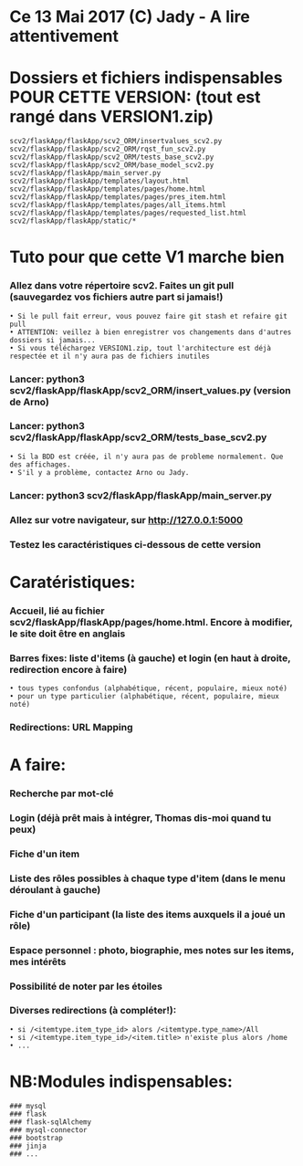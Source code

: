 # Ce 13 Mai 2017 (C) Jady - A lire attentivement 

# Dossiers et fichiers indispensables POUR CETTE VERSION: (tout est rangé dans VERSION1.zip)

    scv2/flaskApp/flaskApp/scv2_ORM/insertvalues_scv2.py
    scv2/flaskApp/flaskApp/scv2_ORM/rqst_fun_scv2.py
    scv2/flaskApp/flaskApp/scv2_ORM/tests_base_scv2.py
    scv2/flaskApp/flaskApp/scv2_ORM/base_model_scv2.py
    scv2/flaskApp/flaskApp/main_server.py
    scv2/flaskApp/flaskApp/templates/layout.html
    scv2/flaskApp/flaskApp/templates/pages/home.html
    scv2/flaskApp/flaskApp/templates/pages/pres_item.html
    scv2/flaskApp/flaskApp/templates/pages/all_items.html
    scv2/flaskApp/flaskApp/templates/pages/requested_list.html
    scv2/flaskApp/flaskApp/static/*

# Tuto pour que cette V1 marche bien

  ### Allez dans votre répertoire scv2. Faites un git pull (sauvegardez vos fichiers autre part si jamais!)
    • Si le pull fait erreur, vous pouvez faire git stash et refaire git pull
    • ATTENTION: veillez à bien enregistrer vos changements dans d'autres dossiers si jamais...
    • Si vous téléchargez VERSION1.zip, tout l'architecture est déjà respectée et il n'y aura pas de fichiers inutiles

  ### Lancer: python3 scv2/flaskApp/flaskApp/scv2_ORM/insert_values.py (version de Arno)
  ### Lancer: python3 scv2/flaskApp/flaskApp/scv2_ORM/tests_base_scv2.py
    • Si la BDD est créée, il n'y aura pas de probleme normalement. Que des affichages.
    • S'il y a problème, contactez Arno ou Jady.

  ### Lancer: python3 scv2/flaskApp/flaskApp/main_server.py
  ### Allez sur votre navigateur, sur http://127.0.0.1:5000
  ### Testez les caractéristiques ci-dessous de cette version



# Caratéristiques:

  ### Accueil, lié au fichier scv2/flaskApp/flaskApp/pages/home.html. Encore à modifier, le site doit être en anglais
  ### Barres fixes: liste d'items (à gauche) et login (en haut à droite, redirection encore à faire)
    • tous types confondus (alphabétique, récent, populaire, mieux noté)
    • pour un type particulier (alphabétique, récent, populaire, mieux noté)
  ### Redirections: URL Mapping




# A faire:

  ### Recherche par mot-clé
  ### Login (déjà prêt mais à intégrer, Thomas dis-moi quand tu peux)
  ### Fiche d'un item
  ### Liste des rôles possibles à chaque type d'item (dans le menu déroulant à gauche)
  ### Fiche d'un participant (la liste des items auxquels il a joué un rôle)
  ### Espace personnel : photo, biographie, mes notes sur les items, mes intérêts
  ### Possibilité de noter par les étoiles
  ### Diverses redirections (à compléter!):
    • si /<itemtype.item_type_id> alors /<itemtype.type_name>/All
    • si /<itemtype.item_type_id>/<item.title> n'existe plus alors /home
    • ...



# NB:Modules indispensables:

    ### mysql
    ### flask
    ### flask-sqlAlchemy
    ### mysql-connector
    ### bootstrap
    ### jinja
    ### ...
